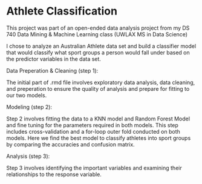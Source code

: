 # Athlete Classification

This project was part of an open-ended data analysis project from my DS 740 Data Mining & Machine Learning class (UWLAX MS in Data Science)

I chose to analyze an Australian Athlete data set and build a classifier model that would classify what sport groups a person would fall under based on the predictor variables in the data set.

Data Preperation & Cleaning (step 1):

The initial part of .rmd file involves exploratory data analysis, data cleaning, and preperation to ensure the quality of analysis and prepare for fitting to our two models. 

Modeling (step 2):

Step 2 involves fitting the data to a KNN model and Random Forest Model and fine tuning for the parameters required in both models. This step includes cross-validation and a for-loop outer fold conducted on both models. Here we find the best model to classify athletes into sport groups by comparing the accuracies and confusion matrix. 

Analysis (step 3):

Step 3 involves identifying the important variables and examining their relationships to the response variable. 
